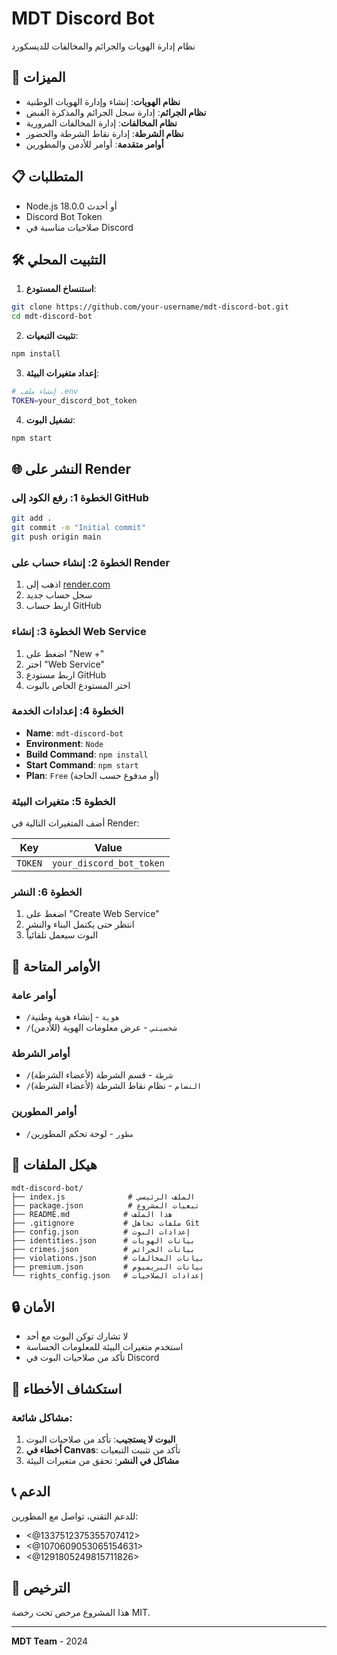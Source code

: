 # MDT Discord Bot

نظام إدارة الهويات والجرائم والمخالفات للديسكورد

## 🚀 الميزات

- **نظام الهويات**: إنشاء وإدارة الهويات الوطنية
- **نظام الجرائم**: إدارة سجل الجرائم والمذكرة القبض
- **نظام المخالفات**: إدارة المخالفات المرورية
- **نظام الشرطة**: إدارة نقاط الشرطة والحضور
- **أوامر متقدمة**: أوامر للأدمن والمطورين

## 📋 المتطلبات

- Node.js 18.0.0 أو أحدث
- Discord Bot Token
- صلاحيات مناسبة في Discord

## 🛠️ التثبيت المحلي

1. **استنساخ المستودع**:
```bash
git clone https://github.com/your-username/mdt-discord-bot.git
cd mdt-discord-bot
```

2. **تثبيت التبعيات**:
```bash
npm install
```

3. **إعداد متغيرات البيئة**:
```bash
# إنشاء ملف .env
TOKEN=your_discord_bot_token
```

4. **تشغيل البوت**:
```bash
npm start
```

## 🌐 النشر على Render

### الخطوة 1: رفع الكود إلى GitHub
```bash
git add .
git commit -m "Initial commit"
git push origin main
```

### الخطوة 2: إنشاء حساب على Render
1. اذهب إلى [render.com](https://render.com)
2. سجل حساب جديد
3. اربط حساب GitHub

### الخطوة 3: إنشاء Web Service
1. اضغط على "New +"
2. اختر "Web Service"
3. اربط مستودع GitHub
4. اختر المستودع الخاص بالبوت

### الخطوة 4: إعدادات الخدمة
- **Name**: `mdt-discord-bot`
- **Environment**: `Node`
- **Build Command**: `npm install`
- **Start Command**: `npm start`
- **Plan**: `Free` (أو مدفوع حسب الحاجة)

### الخطوة 5: متغيرات البيئة
أضف المتغيرات التالية في Render:

| Key | Value |
|-----|-------|
| `TOKEN` | `your_discord_bot_token` |

### الخطوة 6: النشر
1. اضغط على "Create Web Service"
2. انتظر حتى يكتمل البناء والنشر
3. البوت سيعمل تلقائياً

## 🔧 الأوامر المتاحة

### أوامر عامة
- `/هوية` - إنشاء هوية وطنية
- `/شخصيتي` - عرض معلومات الهوية (للأدمن)

### أوامر الشرطة
- `/شرطة` - قسم الشرطة (لأعضاء الشرطة)
- `/النضام` - نظام نقاط الشرطة (لأعضاء الشرطة)

### أوامر المطورين
- `/مطور` - لوحة تحكم المطورين

## 📁 هيكل الملفات

```
mdt-discord-bot/
├── index.js              # الملف الرئيسي
├── package.json          # تبعيات المشروع
├── README.md            # هذا الملف
├── .gitignore           # ملفات تجاهل Git
├── config.json          # إعدادات البوت
├── identities.json      # بيانات الهويات
├── crimes.json          # بيانات الجرائم
├── violations.json      # بيانات المخالفات
├── premium.json         # بيانات البريميوم
└── rights_config.json   # إعدادات الصلاحيات
```

## 🔒 الأمان

- لا تشارك توكن البوت مع أحد
- استخدم متغيرات البيئة للمعلومات الحساسة
- تأكد من صلاحيات البوت في Discord

## 🐛 استكشاف الأخطاء

### مشاكل شائعة:
1. **البوت لا يستجيب**: تأكد من صلاحيات البوت
2. **أخطاء في Canvas**: تأكد من تثبيت التبعيات
3. **مشاكل في النشر**: تحقق من متغيرات البيئة

## 📞 الدعم

للدعم التقني، تواصل مع المطورين:
- <@1337512375355707412>
- <@1070609053065154631>
- <@1291805249815711826>

## 📄 الترخيص

هذا المشروع مرخص تحت رخصة MIT.

---

**MDT Team** - 2024 